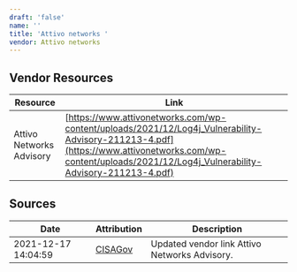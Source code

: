 ```yaml
---
draft: 'false'
name: ''
title: 'Attivo networks '
vendor: Attivo networks
---
```


## Vendor Resources
| Resource | Link |
| --- | --- |
| Attivo Networks Advisory | [https://www.attivonetworks.com/wp-content/uploads/2021/12/Log4j_Vulnerability-Advisory-211213-4.pdf](https://www.attivonetworks.com/wp-content/uploads/2021/12/Log4j_Vulnerability-Advisory-211213-4.pdf) |



## Sources
| Date | Attribution | Description |
| --- | --- | --- |
| 2021-12-17 14:04:59 | [CISAGov](https://raw.githubusercontent.com/cisagov/log4j-affected-db/develop/README.md) | Updated vendor link Attivo Networks Advisory.  |
